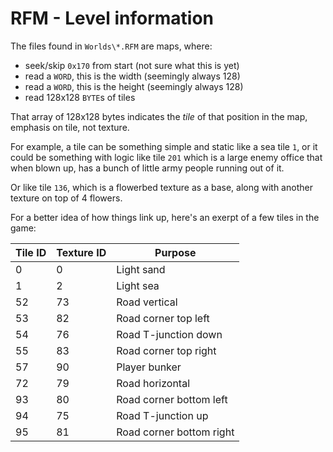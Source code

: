 # RFM - Level information

The files found in `Worlds\*.RFM` are maps, where:

- seek/skip `0x170` from start (not sure what this is yet)
- read a `WORD`, this is the width (seemingly always 128)
- read a `WORD`, this is the height (seemingly always 128)
- read 128x128 `BYTE`s of tiles

That array of 128x128 bytes indicates the _tile_ of that position in the map, emphasis on tile, not texture.

For example, a tile can be something simple and static like a sea tile `1`, or it could be something with logic like tile `201` which is a large enemy office that when blown up, has a bunch of little army people running out of it.

Or like tile `136`, which is a flowerbed texture as a base, along with another texture on top of 4 flowers.

For a better idea of how things link up, here's an exerpt of a few tiles in the game:

| Tile ID | Texture ID | Purpose |
| ------- | ---------- | ------- |
| 0   | 0   | Light sand |
| 1   | 2   | Light sea |
| 52  | 73  | Road vertical |
| 53  | 82  | Road corner top left |
| 54  | 76  | Road T-junction down |
| 55  | 83  | Road corner top right |
| 57  | 90  | Player bunker |
| 72  | 79  | Road horizontal |
| 93  | 80  | Road corner bottom left |
| 94  | 75  | Road T-junction up |
| 95  | 81  | Road corner bottom right |
